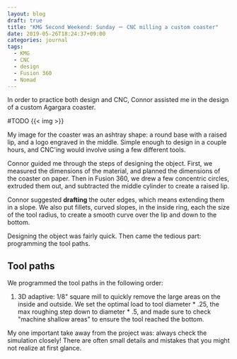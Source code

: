 ```yaml
---
layout: blog
draft: true
title: "KMG Second Weekend: Sunday ー CNC milling a custom coaster"
date: 2019-05-26T18:24:37+09:00
categories: journal
tags:
  - KMG
  - CNC
  - design
  - Fusion 360
  - Nomad
---
```


In order to practice both design and CNC, Connor assisted me in the design of a custom Agargara coaster.

#TODO {{< img >}}

My image for the coaster was an ashtray shape: a round base with a raised lip, and a logo engraved in the middle. Simple enough to design in a couple hours, and CNC'ing would involve using a few different tools.

Connor guided me through the steps of designing the object. First, we measured the dimensions of the material, and planned the dimensions of the coaster on paper. Then in Fusion 360, we drew a few concentric circles, extruded them out, and subtracted the middle cylinder to create a raised lip.

Connor suggested **drafting** the outer edges, which means extending them in a slope. We also put fillets, curved slopes, in the inside ring, each the size of the tool radius, to create a smooth curve over the lip and down to the bottom.

Designing the object was fairly quick. Then came the tedious part: programming the tool paths.

## Tool paths
We programmed the tool paths in the following order:

1. 3D adaptive: 1/8" square mill to quickly remove the large areas on the inside and outside. We set the optimal load to tool diameter * .25, the max roughing step down to diameter * .5, and made sure to check "machine shallow areas" to ensure the tool reached the bottom.

My one important take away from the project was: always check the simulation closely! There are often small details and mistakes that you might not realize at first glance.

